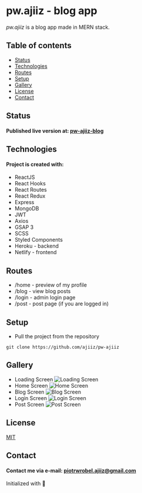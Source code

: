 # pw.ajiiz - blog app

*pw.ajiiz* is a blog app made in MERN stack.

## Table of contents
* [Status](#status)
* [Technologies](#technologies)
* [Routes](#routes)
* [Setup](#setup)
* [Gallery](#gallery)
* [License](#license)
* [Contact](#contact)

## Status
#### Published live version at: [pw-ajiiz-blog](https://pw-ajiiz-blog.netlify.app/)

## Technologies
#### Project is created with:
* ReactJS
* React Hooks
* React Routes
* React Redux
* Express
* MongoDB
* JWT
* Axios
* GSAP 3
* SCSS
* Styled Components
* Heroku - backend
* Netlify - frontend

## Routes
* /home - preview of my profile
* /blog - view blog posts
* /login - admin login page
* /post - post page (if you are logged in)

## Setup
* Pull the project from the repository
```
git clone https://github.com/ajiiz/pw-ajiiz
```
## Gallery
* Loading Screen
  ![Loading Screen](https://github.com/ajiiz/pw-ajiiz/blob/master/photos_showcase/loading_page.png?raw=true)
* Home Screen
  ![Home Screen](https://github.com/ajiiz/pw-ajiiz/blob/master/photos_showcase/home_page.png?raw=true)
* Blog Screen
  ![Blog Screen](https://github.com/ajiiz/pw-ajiiz/blob/master/photos_showcase/blog_page.png?raw=true)
* Login Screen
  ![Login Screen](https://github.com/ajiiz/pw-ajiiz/blob/master/photos_showcase/login_page.png?raw=true)
* Post Screen
  ![Post Screen](https://github.com/ajiiz/pw-ajiiz/blob/master/photos_showcase/post_page.png?raw=true)

## License
[MIT](https://choosealicense.com/licenses/mit/)

## Contact
#### Contact me via e-mail: piotrwrobel.ajiiz@gmail.com

Initialized with 🖤
